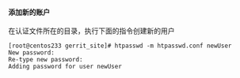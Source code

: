 #### 添加新的账户

在认证文件所在的目录，执行下面的指令创建新的用户

```
[root@centos233 gerrit_site]# htpasswd -m htpasswd.conf newUser
New password: 
Re-type new password: 
Adding password for user newUser
```



